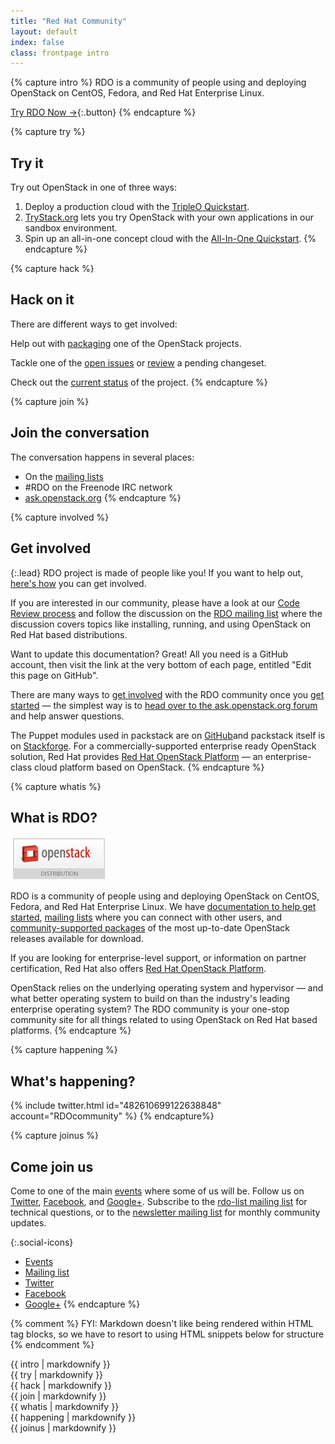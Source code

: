 ```yaml
---
title: "Red Hat Community"
layout: default
index: false
class: frontpage intro
---
```


{% capture intro %}
RDO is a community of people using and deploying OpenStack on CentOS, Fedora, and Red Hat Enterprise Linux.

[Try RDO Now →](/install/quickstart/){:.button}
{% endcapture %}


{% capture try %}
## Try it

Try out OpenStack in one of three ways:

1. Deploy a production cloud with the [TripleO Quickstart](/tripleo).
2. [TryStack.org](http://trystack.org) lets you try OpenStack with your own applications in our sandbox environment.  
3. Spin up an all-in-one concept cloud with the [All-In-One Quickstart](/install/quickstart).
{% endcapture %}


{% capture hack %}
## Hack on it

There are different ways to get involved:

Help out with [packaging](/documentation/rdo-packaging/) one of the OpenStack projects.

Tackle one of the [open issues](http://tm3.org/rdobugs) or [review](http://review.rdoproject.org) a pending changeset.

Check out the [current status](http://dashboards.rdoproject.org) of the project.
{% endcapture %}


{% capture join %}
## Join the conversation

The conversation happens in several places:

- On the [mailing lists](/community/mailing-lists)
- #RDO on the Freenode IRC network
- [ask.openstack.org](http://ask.openstack.org)
{% endcapture %}


{% capture involved %}
## Get involved

{:.lead}
RDO project is made of people like you! If you want to help out, [here's how](/community) you can get involved.

If you are interested in our community, please have a look at our [Code Review process](https://review.rdoproject.org/) and follow the discussion on the [RDO mailing list](https://www.redhat.com/mailman/listinfo/rdo-list) where the discussion covers topics like installing, running, and using OpenStack on Red&nbsp;Hat based distributions.

Want to update this documentation? Great! All you need is a GitHub account, then visit the link at the very bottom of each page, entitled "Edit this page on GitHub".

There are many ways to [get involved](/community/) with the RDO community once you [get started](/install/quickstart/) — the simplest way is to [head over to the ask.openstack.org forum](http://ask.openstack.org) and help answer questions.

The Puppet modules used in packstack are on [GitHub](https://github.com/packstack)and packstack itself is on [Stackforge](https://github.com/stackforge/packstack). For a commercially-supported enterprise ready OpenStack solution, Red Hat provides [Red Hat OpenStack Platform](http://access.redhat.com/products/red-hat-openstack-platform/) — an enterprise-class cloud platform based on OpenStack.
{% endcapture %}


{% capture whatis %}
## What is RDO?

![An Openstack Distribution](/images/wiki/Openstack-distribution.png?1460046750)

RDO is a community of people using and deploying OpenStack on CentOS, Fedora, and Red Hat Enterprise Linux. We have [documentation to help get started](/documentation/), [mailing lists](/community/mailing-lists/) where you can connect with other users, and [community-supported packages](/install/quickstart/) of the most up-to-date OpenStack releases available for download.

If you are looking for enterprise-level support, or information on partner certification, Red Hat also offers [Red Hat OpenStack Platform](//redhat.com/en/technologies/linux-platforms/openstack-platform).

OpenStack relies on the underlying operating system and hypervisor — and what better operating system to build on than the industry's leading enterprise operating system? The RDO community is your one-stop community site for all things related to using OpenStack on Red Hat based platforms.
{% endcapture %}


{% capture happening %}
## What's happening?

{% include twitter.html id="482610699122638848" account="RDOcommunity" %}
{% endcapture%}

{% capture joinus %}

## Come join us

Come to one of the main [events](events) where some of us will be. Follow us on [Twitter](http://twitter.com/rdocommunity/), [Facebook](http://facebook.com/rdocommunity), and [Google+](https://plus.google.com/communities/110409030763231732154). Subscribe to the [rdo-list mailing list](http://www.redhat.com/mailman/listinfo/rdo-list) for technical questions, or to the [newsletter mailing list](http://www.redhat.com/mailman/listinfo/rdo-newsletter) for monthly community updates.

{:.social-icons}
- [Events](/events/)
- [Mailing list](https://www.rdoproject.org/Mailing_lists)
- [Twitter](http://twitter.com/rdocommunity)
- [Facebook](http://facebook.com/rdocommunity)
- [Google+](https://plus.google.com/communities/110409030763231732154)
{% endcapture %}

{% comment %}
FYI: Markdown doesn't like being rendered within HTML tag blocks, 
so we have to resort to using HTML snippets below for structure
{% endcomment %}

<div class="intro">
  <div class="intro-stack"></div>
  <div class="intro-text">{{ intro | markdownify }}</div>
</div>

<div class="grid redline">
  <div class="col-4">{{ try | markdownify }}</div>
  <div class="col-4">{{ hack | markdownify }}</div>
  <div class="col-4">{{ join | markdownify }}</div>
  <!--<div class="col-6">{{ involved | markdownify }}</div>-->
  <div class="col-6">{{ whatis | markdownify }}</div>
  <div class="col-6">{{ happening | markdownify }}</div>
  <div class="col-12">{{ joinus | markdownify }}</div>
</div>
